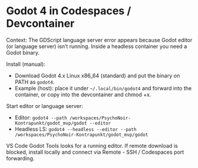 # Godot 4 in Codespaces / Devcontainer

Context: The GDScript language server error appears because Godot editor (or language server) isn’t running. Inside a headless container you need a Godot binary.

Install (manual):
- Download Godot 4.x Linux x86_64 (standard) and put the binary on PATH as `godot4`.
- Example (host): place it under `~/.local/bin/godot4` and forward into the container, or copy into the devcontainer and chmod +x.

Start editor or language server:
- Editor: `godot4 --path /workspaces/PsychoNoir-Kontrapunkt/godot_mvp/godot --editor`
- Headless LS: `godot4 --headless --editor --path /workspaces/PsychoNoir-Kontrapunkt/godot_mvp/godot`

VS Code Godot Tools looks for a running editor. If remote download is blocked, install locally and connect via Remote - SSH / Codespaces port forwarding.
